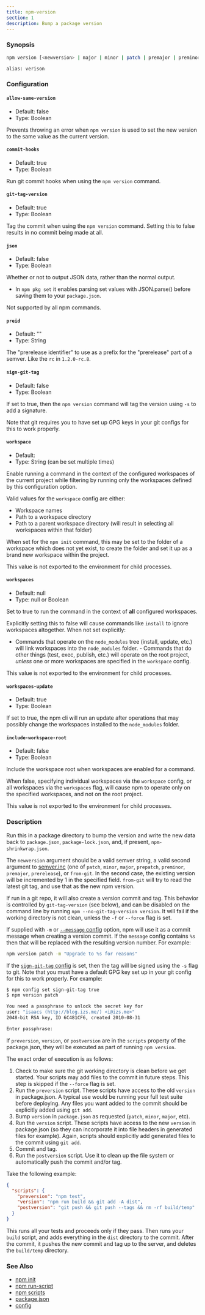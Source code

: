 ```yaml
---
title: npm-version
section: 1
description: Bump a package version
---
```


### Synopsis

```bash
npm version [<newversion> | major | minor | patch | premajor | preminor | prepatch | prerelease | from-git]

alias: verison
```

### Configuration

#### `allow-same-version`

* Default: false
* Type: Boolean

Prevents throwing an error when `npm version` is used to set the new version
to the same value as the current version.

#### `commit-hooks`

* Default: true
* Type: Boolean

Run git commit hooks when using the `npm version` command.

#### `git-tag-version`

* Default: true
* Type: Boolean

Tag the commit when using the `npm version` command. Setting this to false
results in no commit being made at all.

#### `json`

* Default: false
* Type: Boolean

Whether or not to output JSON data, rather than the normal output.

* In `npm pkg set` it enables parsing set values with JSON.parse() before
  saving them to your `package.json`.

Not supported by all npm commands.

#### `preid`

* Default: ""
* Type: String

The "prerelease identifier" to use as a prefix for the "prerelease" part of
a semver. Like the `rc` in `1.2.0-rc.8`.

#### `sign-git-tag`

* Default: false
* Type: Boolean

If set to true, then the `npm version` command will tag the version using
`-s` to add a signature.

Note that git requires you to have set up GPG keys in your git configs for
this to work properly.

#### `workspace`

* Default:
* Type: String (can be set multiple times)

Enable running a command in the context of the configured workspaces of the
current project while filtering by running only the workspaces defined by
this configuration option.

Valid values for the `workspace` config are either:

* Workspace names
* Path to a workspace directory
* Path to a parent workspace directory (will result in selecting all
  workspaces within that folder)

When set for the `npm init` command, this may be set to the folder of a
workspace which does not yet exist, to create the folder and set it up as a
brand new workspace within the project.

This value is not exported to the environment for child processes.

#### `workspaces`

* Default: null
* Type: null or Boolean

Set to true to run the command in the context of **all** configured
workspaces.

Explicitly setting this to false will cause commands like `install` to
ignore workspaces altogether. When not set explicitly:

- Commands that operate on the `node_modules` tree (install, update, etc.)
  will link workspaces into the `node_modules` folder. - Commands that do
  other things (test, exec, publish, etc.) will operate on the root project,
  _unless_ one or more workspaces are specified in the `workspace` config.

This value is not exported to the environment for child processes.

#### `workspaces-update`

* Default: true
* Type: Boolean

If set to true, the npm cli will run an update after operations that may
possibly change the workspaces installed to the `node_modules` folder.

#### `include-workspace-root`

* Default: false
* Type: Boolean

Include the workspace root when workspaces are enabled for a command.

When false, specifying individual workspaces via the `workspace` config, or
all workspaces via the `workspaces` flag, will cause npm to operate only on
the specified workspaces, and not on the root project.

This value is not exported to the environment for child processes.

### Description

Run this in a package directory to bump the version and write the new data
back to `package.json`, `package-lock.json`, and, if present,
`npm-shrinkwrap.json`.

The `newversion` argument should be a valid semver string, a valid second
argument to [semver.inc](https://github.com/npm/node-semver#functions) (one
of `patch`, `minor`, `major`, `prepatch`, `preminor`, `premajor`,
`prerelease`), or `from-git`. In the second case, the existing version will
be incremented by 1 in the specified field.  `from-git` will try to read
the latest git tag, and use that as the new npm version.

If run in a git repo, it will also create a version commit and tag. This
behavior is controlled by `git-tag-version` (see below), and can be
disabled on the command line by running `npm --no-git-tag-version version`.
It will fail if the working directory is not clean, unless the `-f` or
`--force` flag is set.

If supplied with `-m` or [`--message` config](/using-npm/config#message) option,
npm will use it as a commit message when creating a version commit. If the
`message` config contains `%s` then that will be replaced with the resulting
version number. For example:

```bash
npm version patch -m "Upgrade to %s for reasons"
```

If the [`sign-git-tag` config](/using-npm/config#sign-git-tag) is set, then the
tag will be signed using the `-s` flag to git. Note that you must have a default
GPG key set up in your git config for this to work properly. For example:

```bash
$ npm config set sign-git-tag true
$ npm version patch

You need a passphrase to unlock the secret key for
user: "isaacs (http://blog.izs.me/) <i@izs.me>"
2048-bit RSA key, ID 6C481CF6, created 2010-08-31

Enter passphrase:
```

If `preversion`, `version`, or `postversion` are in the `scripts` property
of the package.json, they will be executed as part of running `npm
version`.

The exact order of execution is as follows:

1. Check to make sure the git working directory is clean before we get
   started. Your scripts may add files to the commit in future steps.
   This step is skipped if the `--force` flag is set.
2. Run the `preversion` script. These scripts have access to the old
   `version` in package.json. A typical use would be running your full
   test suite before deploying. Any files you want added to the commit
   should be explicitly added using `git add`.
3. Bump `version` in `package.json` as requested (`patch`, `minor`,
   `major`, etc).
4. Run the `version` script. These scripts have access to the new `version`
   in package.json (so they can incorporate it into file headers in
   generated files for example). Again, scripts should explicitly add
   generated files to the commit using `git add`.
5. Commit and tag.
6. Run the `postversion` script. Use it to clean up the file system or
   automatically push the commit and/or tag.

Take the following example:

```json
{
  "scripts": {
    "preversion": "npm test",
    "version": "npm run build && git add -A dist",
    "postversion": "git push && git push --tags && rm -rf build/temp"
  }
}
```

This runs all your tests and proceeds only if they pass. Then runs your
`build` script, and adds everything in the `dist` directory to the commit.
After the commit, it pushes the new commit and tag up to the server, and
deletes the `build/temp` directory.

### See Also

* [npm init](/commands/npm-init)
* [npm run-script](/commands/npm-run-script)
* [npm scripts](/using-npm/scripts)
* [package.json](/configuring-npm/package-json)
* [config](/using-npm/config)
